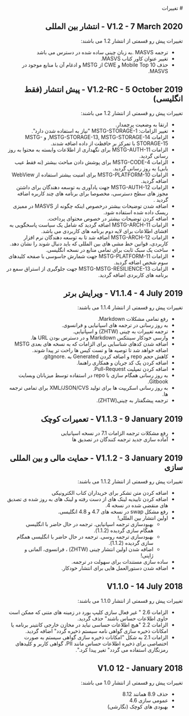 <div dir="rtl" markdown="1">
# تغییرات

## V1.2 - 7 March 2020 - انتشار بین المللی
تغییرات پیش رو قسمتی از انتشار 1.2 می باشند:
- ترجمه MASVS .به زبان چینی ساده شده در دسترس می باشد
- تغییر عنوان کاور کتاب MASVS.
- حذف Mobile Top 10 و CWE از MSTG و ادغام آن با منابع موجود در MASVS.

## V1.2-RC - 5 October 2019 - پیش انتشار (فقط انگلیسی)

تغییرات  پیش رو قسمتی از انتشار 1.2 می باشند:

- ارتقا به وضعیت پرچمدار.
- تغییر الزامات: MSTG-STORAGE-1 "نیاز به استفاده شدن دارد".
- الزامات MSTG-STORAGE-13, MSTG-STORAGE-14, و MSTG-STORAGE-15 با تمرکز بر حافظت از داده اضافه شدند.
- الزامات MSTG-AUTH-11 برای نگهداری از اطلاعات وابسته به محتوا به روز رسانی گردید.
- الزامات MSTG-CODE-4 برای پوشش دادن مباحث بیشتر (نه فقط عیب یابی) به روز رسانی گردید.
- الزامات MSTG-PLATFORM-10 برای امنیت بیشتر استفاده از WebView اضافه گردید.
- الزامات MSTG-AUTH-12 جهت یادآوری به توسعه دهندگان برای داشتن مجوز های سطح دسترسی، مخصوصا برای برنامه های چند کاربره اضافه گردید .
- اضافه شدن توضیحات بیشتر درخصوص اینکه چگونه از MASVS در ممیزی ریسک داده شده استفاده شود.
- اضافه کردن توضیحات بیشتر در خصوص محتوای پرداخت.
- الزامات MSTG-ARCH-11 اضافه گردید که شامل یک سیاست پاسخگویی به افشای اطلاعات برای لایه دوم برنامه های کاربردی می باشد.
- الزامات MSTG-ARCH-12 اضافه شد تا به توسعه دهندگان نرم افزار کاربردی، قوانین خط مشی های بین المللی که باید دنبال شوند را نشان دهد.
- ساخت یک سبک ثابت برای تمامی منابع در نسخه انگلیسی.
- الزامات MSTG-PLATFORM-11 جهت شمارش جاسوسی با صفحه کلیدهای سوم شخص اضافه گردید.
- الزامات MSTG-MSTG-RESILIENCE-13 جهت جلوگیری از استراق سمع در برنامه های کاربردی اضافه گردید.

## V1.1.4 - 4 July 2019 - ویرایش برتر

تغییرات  پیش رو قسمتی از انتشار 1.1.4 می باشند:

- رفع تمامی مشکلات Markdown.
- به روز رسانی در ترجمه های اسپانیایی و فرانسوی.
- ترجمه تغییرات به چینی (ZHTW) و اسپانیایی.
- وارسی خودکار سینتکس Markdown و در دسترس بودن URL ها.
- اضافه شدن کدهای شناسایی برای الزامات که به نسخه های بعدی MSTG اضافه خواهد شد تا توصیه ها و تست کیس ها راحت تر پیدا شوند.
- کاهش حجم repo و اضافه کردن Generated به .gitgnore.
- اضافه کردن یک کد جریان و همکاری راهنما.
- اضافه کردن تمپلیت Pull-Request.
- به روز رسانی همگام سازی با repo در استفاده توسط میزبانان وبسایت Gitbook.
- به روز رسانی اسکریپت ها برای تولید XML/JSON/CVS برای تمامی ترجمه ها.
- ترجمه پیشگفتار به چینی(ZHTW).

## V1.1.3 - 9 January 2019 - تعمیرات کوچک

- رفع مشکلات ترجمه الزامات 7.1 در نسخه اسپانیایی
- آماده سازی جدید ترجمه کنندگان در تصدیق ها

## V1.1.2 - 3 January 2019 - حمایت مالی و بین المللی سازی
تغییرات  پیش رو قسمتی از انتشار 1.1.2 می باشند:

- اضافه کردن متن تشکر برای خریداران کتاب الکترونیکی
- اضافه کردن تاییدیه لینک های از دست رفته و لینک های به روز شده ی تصدیق های منقضی شده در نسخه 4.
- رفع مشکل swap در نسخه های 4.7 و 4.8 انگلیسی.
- اولین انتشار بین المللی!
  - بهبودسازی ترجمه اسپانیایی. ترجمه در حال حاضر با انگلیسی همگام سازی گردیده (1.1.2).
  - بهبودسازی ترجمه روسی. ترجمه در حال حاضر با انگلیسی همگام سازی گردیده (1.1.2).
  - اضافه شدن اولین انتشار چینی (ZHTW) ، فرانسوی، آلمانی و ژاپنی!
- ساده سازی مستندات برای سهولت در ترجمه.
- اضافه شدن دستورالعمل هایی برای انتشار خودکار.

## V1.1.0 - 14 July 2018

تغییرات  پیش رو قسمتی از انتشار 1.1.0 می باشند:

- الزامات 2.6 " غیر فعال سازی کلیپ بورد در زمینه های متنی که ممکن است حاوی اطلاعات حساس باشند" حذف گردید.
- الزامات 2.2 "هیچ اطلاعات حساسی نباید در مخازن خارجی کانتینر برنامه یا امکانات ذخیره سازی گواهی نامه سیستم ذخیره گردد" اضافه گردید.
- الزامات 2.1 به شکل "امکانات ذخیره سازی گواهی سیستم به صورت اختصاصی برای ذخیره اطلاعات حساس مانند PII، گواهی کاربر و کلیدهای رمزنگاری استفاده می گردد"  تغیر پیدا کرد.".

## V1.0 12 - January 2018

تغییرات  پیش رو قسمتی از انتشار 1.0 می باشند:

- حذف 8.9 همانند 8.12
- عمومی سازی 4.6
- بهبودی های کوچک (نگارشی)
